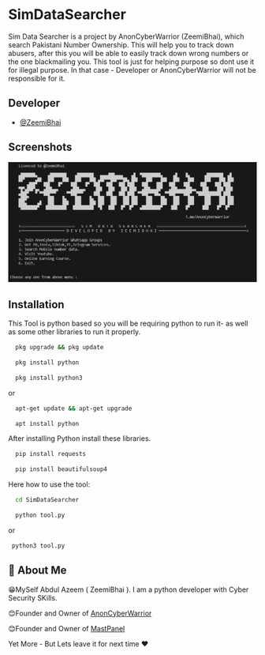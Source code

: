 
# SimDataSearcher

Sim Data Searcher is a project by AnonCyberWarrior (ZeemiBhai), which search Pakistani Number Ownership. This will help you to track down abusers, after this you will be able to easily track down wrong numbers or the one blackmailing you. This tool is just for helping purpose so dont use it for illegal purpose. In that case - Developer or AnonCyberWarrior will not be responsible for it.




## Developer

- [@ZeemiBhai](https://www.github.com/Zeemi-Bhai)



## Screenshots

![Tool ScreenShot](https://github.com/Zeemi-Bhai/SimDataSearcher/blob/main/files/simdata.PNG?raw=true)


## Installation

This Tool is python based so you will be requiring python to run it- as well as some other libraries to run it properly.

```bash
  pkg upgrade && pkg update

```
```bash
  pkg install python

```
```bash
  pkg install python3

```
or 
```bash
  apt-get update && apt-get upgrade
```
```bash
  apt install python
```

After installing Python install these libraries.

```bash
  pip install requests
```
```bash
  pip install beautifulsoup4
```
Here how to use the tool:

```bash
  cd SimDataSearcher
```

```bash
  python tool.py
```
or

 ```bash
  python3 tool.py
```   

## 🚀 About Me
😁MySelf Abdul Azeem ( ZeemiBhai ). I am a python developer with Cyber Security SKills.

😊Founder and Owner of [AnonCyberWarrior](https://anoncyberwarrior.com)

😊Founder and Owner of [MastPanel](https://mastpanel.online)

Yet More - But Lets leave it for next time ❤




